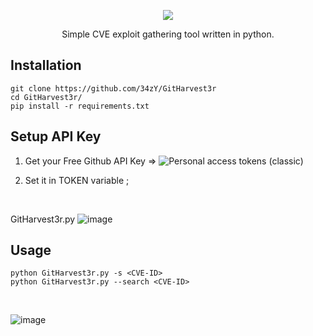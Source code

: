 <p align="center">
  <img src="https://user-images.githubusercontent.com/55347142/235300910-45f49b2f-280b-4146-965e-f3bcc46627d0.png"/>
</p>

<p align="center">Simple CVE exploit gathering tool written in python.</p>

## Installation   
```
git clone https://github.com/34zY/GitHarvest3r
cd GitHarvest3r/
pip install -r requirements.txt
```

## Setup API Key 

1) Get your Free Github API Key =>  ![Personal access tokens (classic)](https://github.com/settings/tokens)

2) Set it in TOKEN variable ;

<br>

GitHarvest3r.py
  ![image](https://github.com/34zY/GitHarvest3r/assets/55347142/c1d80d56-3031-4e9c-b0aa-edb7616bdd38)




## Usage
```
python GitHarvest3r.py -s <CVE-ID>
python GitHarvest3r.py --search <CVE-ID>
```

<br>

![image](https://github.com/34zY/GitHarvest3r/assets/55347142/fb91edf1-3e06-465b-a512-eea221433436)
